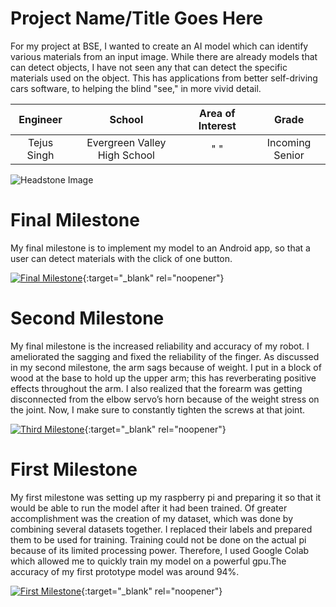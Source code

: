 ﻿# Project Name/Title Goes Here
For my project at BSE, I wanted to create an AI model which can identify various materials from an input image. While there are already models that can detect objects, I have not seen any that can detect the specific materials used on the object. This has applications from better self-driving cars software, to helping the blind "see," in more vivid detail.

| **Engineer** | **School** | **Area of Interest** | **Grade** |
|:--:|:--:|:--:|:--:|
| Tejus Singh | Evergreen Valley High School | "    " | Incoming Senior

![Headstone Image](https://bluestampengineering.com/wp-content/uploads/2016/05/improve.jpg)
  
# Final Milestone
My final milestone is to implement my model to an Android app, so that a user can detect materials with the click of one button.   

[![Final Milestone](https://res.cloudinary.com/marcomontalbano/image/upload/v1612573869/video_to_markdown/images/youtube--F7M7imOVGug-c05b58ac6eb4c4700831b2b3070cd403.jpg )](https://www.youtube.com/watch?v=F7M7imOVGug&feature=emb_logo "Final Milestone"){:target="_blank" rel="noopener"}

# Second Milestone
My final milestone is the increased reliability and accuracy of my robot. I ameliorated the sagging and fixed the reliability of the finger. As discussed in my second milestone, the arm sags because of weight. I put in a block of wood at the base to hold up the upper arm; this has reverberating positive effects throughout the arm. I also realized that the forearm was getting disconnected from the elbow servo’s horn because of the weight stress on the joint. Now, I make sure to constantly tighten the screws at that joint.

[![Third Milestone](https://res.cloudinary.com/marcomontalbano/image/upload/v1612574014/video_to_markdown/images/youtube--y3VAmNlER5Y-c05b58ac6eb4c4700831b2b3070cd403.jpg)](https://www.youtube.com/watch?v=y3VAmNlER5Y&feature=emb_logo "Second Milestone"){:target="_blank" rel="noopener"}
# First Milestone
  

My first milestone was setting up my raspberry pi and preparing it so that it would be able to run the model after it had been trained. Of greater accomplishment was the creation of my dataset, which was done by combining several datasets together. I replaced their labels and prepared them to be used for training. Training could not be done on the actual pi because of its limited processing power. Therefore, I used Google Colab which allowed me to quickly train my model on a powerful gpu.The accuracy of my first prototype model was around 94%. 

[![First Milestone](https://res.cloudinary.com/marcomontalbano/image/upload/v1612574117/video_to_markdown/images/youtube--CaCazFBhYKs-c05b58ac6eb4c4700831b2b3070cd403.jpg)](https://www.youtube.com/watch?v=CaCazFBhYKs "First Milestone"){:target="_blank" rel="noopener"}
